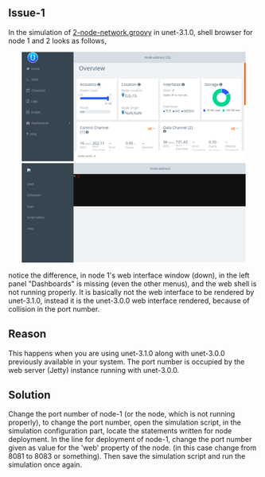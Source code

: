## Issue-1

In the simulation of [2-node-network.groovy](Source_Code/2-node-network.groovy) in unet-3.1.0, shell browser for node 1 and 2 looks as follows,

<p align="center">
  <img src="Images/Node-1.png" width="450" /> 
  <img src="Images/Node-2.png" width="450" /> 
</p>

notice the difference, in node 1's web interface window (down), in the left panel "Dashboards" is missing (even the other menus), and the web shell is not running properly. It is basically not the web interface to be rendered by unet-3.1.0, instead it is the unet-3.0.0 web interface rendered, because of collision in the port number.

## Reason

This happens when you are using unet-3.1.0 along with unet-3.0.0 previously available in your system. The port number is occupied by the web server (Jetty) instance running with unet-3.0.0. 

## Solution

Change the port number of node-1 (or the node, which is not running properly), to change the port number, open the simulation script, in the simulation configuration part, locate the statements written for node deployment. In the line for deployment of node-1, change the port number given as value for the 'web' property of the node. (in this case change from 8081  to 8083 or something). Then save the simulation script and run the simulation once again.
